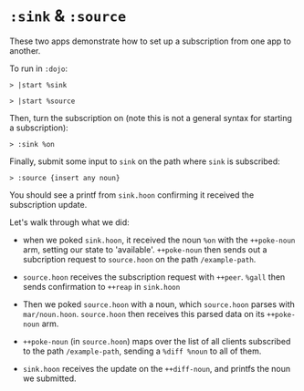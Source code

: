# `:sink` & `:source`

These two apps demonstrate how to set up a subscription from one app to another.

To run in `:dojo`:

```
> |start %sink

> |start %source
```

Then, turn the subscription on (note this is not a general syntax for starting
a subscription):

```
> :sink %on
```

Finally, submit some input to `sink` on the path where `sink` is
subscribed:

```
> :source {insert any noun}
```

You should see a printf from `sink.hoon` confirming it received the
subscription update.

Let's walk through what we did:

- when we poked `sink.hoon`, it received the noun `%on` with the `++poke-noun`
arm, setting our state to 'available'. `++poke-noun` then sends out a
subcription request to `source.hoon` on the path `/example-path`.

- `source.hoon` receives the subscription request with `++peer`. `%gall` then
sends confirmation to `++reap` in `sink.hoon`

- Then we poked `source.hoon` with a noun, which `source.hoon` parses with
`mar/noun.hoon`. `source.hoon` then receives this parsed data on its
`++poke-noun` arm.

- `++poke-noun` (in `source.hoon`) maps over the list of all clients subscribed
to the path `/example-path`, sending a `%diff %noun` to all of them.

- `sink.hoon` receives the update on the `++diff-noun`, and printfs the noun we
submitted.

